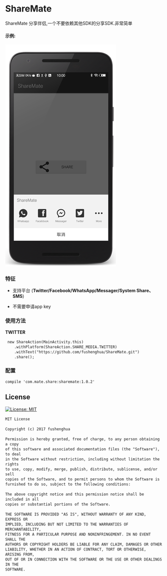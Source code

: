 # ShareMate

ShareMate  分享伴侣,一个不要依赖其他SDK的分享SDK.非常简单


#### 示例:

![](https://github.com/fushenghua/ShareMate/raw/master/images/screenshot.png)

### 特征

* 支持平台 (**Twitter/Facebook/WhatsApp/Messager/System Share、SMS**)

* 不需要申请app key

### 使用方法


**TWITTER**

```
 new ShareAction(MainActivity.this)
    .withPlatform(ShareAction.SHARE_MEDIA.TWITTER)
    .withText("https://github.com/fushenghua/ShareMate.git")
    .share();
```


### 配置


```
compile 'com.mate.share:sharemate:1.0.2'
```

## License
[![License: MIT](https://img.shields.io/badge/License-MIT-yellow.svg)](https://opensource.org/licenses/MIT)


```
MIT License

Copyright (c) 2017 fushenghua

Permission is hereby granted, free of charge, to any person obtaining a copy
of this software and associated documentation files (the "Software"), to deal
in the Software without restriction, including without limitation the rights
to use, copy, modify, merge, publish, distribute, sublicense, and/or sell
copies of the Software, and to permit persons to whom the Software is
furnished to do so, subject to the following conditions:

The above copyright notice and this permission notice shall be included in all
copies or substantial portions of the Software.

THE SOFTWARE IS PROVIDED "AS IS", WITHOUT WARRANTY OF ANY KIND, EXPRESS OR
IMPLIED, INCLUDING BUT NOT LIMITED TO THE WARRANTIES OF MERCHANTABILITY,
FITNESS FOR A PARTICULAR PURPOSE AND NONINFRINGEMENT. IN NO EVENT SHALL THE
AUTHORS OR COPYRIGHT HOLDERS BE LIABLE FOR ANY CLAIM, DAMAGES OR OTHER
LIABILITY, WHETHER IN AN ACTION OF CONTRACT, TORT OR OTHERWISE, ARISING FROM,
OUT OF OR IN CONNECTION WITH THE SOFTWARE OR THE USE OR OTHER DEALINGS IN THE
SOFTWARE.
```